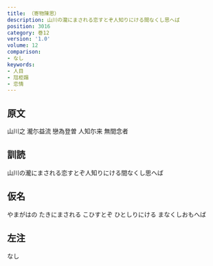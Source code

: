 ```yaml
---
title: （寄物陳思）
description: 山川の瀧にまされる恋すとぞ人知りにける間なくし思へば
position: 3016
category: 巻12
version: '1.0'
volume: 12
comparison:
- なし
keywords:
- 人目
- 尫柜蹋
- 恋情
---
```


## 原文

山川之 瀧尓益流 戀為登曽 人知尓来 無間念者

## 訓読

山川の瀧にまされる恋すとぞ人知りにける間なくし思へば

## 仮名

やまがはの たきにまされる こひすとぞ ひとしりにける まなくしおもへば

## 左注

なし
